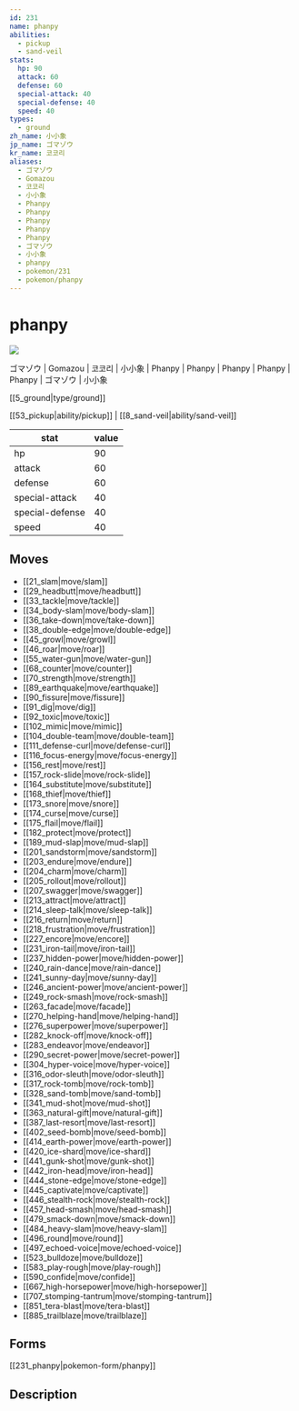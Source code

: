 ```yaml
---
id: 231
name: phanpy
abilities:
  - pickup
  - sand-veil
stats:
  hp: 90
  attack: 60
  defense: 60
  special-attack: 40
  special-defense: 40
  speed: 40
types:
  - ground
zh_name: 小小象
jp_name: ゴマゾウ
kr_name: 코코리
aliases:
  - ゴマゾウ
  - Gomazou
  - 코코리
  - 小小象
  - Phanpy
  - Phanpy
  - Phanpy
  - Phanpy
  - Phanpy
  - ゴマゾウ
  - 小小象
  - phanpy
  - pokemon/231
  - pokemon/phanpy
---
```

# phanpy

![](https://raw.githubusercontent.com/PokeAPI/sprites/master/sprites/pokemon/231.png)

ゴマゾウ | Gomazou | 코코리 | 小小象 | Phanpy | Phanpy | Phanpy | Phanpy | Phanpy | ゴマゾウ | 小小象

[[5_ground|type/ground]]

[[53_pickup|ability/pickup]] | [[8_sand-veil|ability/sand-veil]]

|stat|value|
|---|---|
|hp|90|
|attack|60|
|defense|60|
|special-attack|40|
|special-defense|40|
|speed|40|


## Moves

- [[21_slam|move/slam]]
- [[29_headbutt|move/headbutt]]
- [[33_tackle|move/tackle]]
- [[34_body-slam|move/body-slam]]
- [[36_take-down|move/take-down]]
- [[38_double-edge|move/double-edge]]
- [[45_growl|move/growl]]
- [[46_roar|move/roar]]
- [[55_water-gun|move/water-gun]]
- [[68_counter|move/counter]]
- [[70_strength|move/strength]]
- [[89_earthquake|move/earthquake]]
- [[90_fissure|move/fissure]]
- [[91_dig|move/dig]]
- [[92_toxic|move/toxic]]
- [[102_mimic|move/mimic]]
- [[104_double-team|move/double-team]]
- [[111_defense-curl|move/defense-curl]]
- [[116_focus-energy|move/focus-energy]]
- [[156_rest|move/rest]]
- [[157_rock-slide|move/rock-slide]]
- [[164_substitute|move/substitute]]
- [[168_thief|move/thief]]
- [[173_snore|move/snore]]
- [[174_curse|move/curse]]
- [[175_flail|move/flail]]
- [[182_protect|move/protect]]
- [[189_mud-slap|move/mud-slap]]
- [[201_sandstorm|move/sandstorm]]
- [[203_endure|move/endure]]
- [[204_charm|move/charm]]
- [[205_rollout|move/rollout]]
- [[207_swagger|move/swagger]]
- [[213_attract|move/attract]]
- [[214_sleep-talk|move/sleep-talk]]
- [[216_return|move/return]]
- [[218_frustration|move/frustration]]
- [[227_encore|move/encore]]
- [[231_iron-tail|move/iron-tail]]
- [[237_hidden-power|move/hidden-power]]
- [[240_rain-dance|move/rain-dance]]
- [[241_sunny-day|move/sunny-day]]
- [[246_ancient-power|move/ancient-power]]
- [[249_rock-smash|move/rock-smash]]
- [[263_facade|move/facade]]
- [[270_helping-hand|move/helping-hand]]
- [[276_superpower|move/superpower]]
- [[282_knock-off|move/knock-off]]
- [[283_endeavor|move/endeavor]]
- [[290_secret-power|move/secret-power]]
- [[304_hyper-voice|move/hyper-voice]]
- [[316_odor-sleuth|move/odor-sleuth]]
- [[317_rock-tomb|move/rock-tomb]]
- [[328_sand-tomb|move/sand-tomb]]
- [[341_mud-shot|move/mud-shot]]
- [[363_natural-gift|move/natural-gift]]
- [[387_last-resort|move/last-resort]]
- [[402_seed-bomb|move/seed-bomb]]
- [[414_earth-power|move/earth-power]]
- [[420_ice-shard|move/ice-shard]]
- [[441_gunk-shot|move/gunk-shot]]
- [[442_iron-head|move/iron-head]]
- [[444_stone-edge|move/stone-edge]]
- [[445_captivate|move/captivate]]
- [[446_stealth-rock|move/stealth-rock]]
- [[457_head-smash|move/head-smash]]
- [[479_smack-down|move/smack-down]]
- [[484_heavy-slam|move/heavy-slam]]
- [[496_round|move/round]]
- [[497_echoed-voice|move/echoed-voice]]
- [[523_bulldoze|move/bulldoze]]
- [[583_play-rough|move/play-rough]]
- [[590_confide|move/confide]]
- [[667_high-horsepower|move/high-horsepower]]
- [[707_stomping-tantrum|move/stomping-tantrum]]
- [[851_tera-blast|move/tera-blast]]
- [[885_trailblaze|move/trailblaze]]

## Forms



[[231_phanpy|pokemon-form/phanpy]]

## Description



